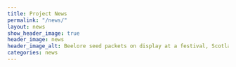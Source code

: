 ```yaml
---
title: Project News
permalink: "/news/"
layout: news
show_header_image: true
header_image: news
header_image_alt: Beelore seed packets on display at a festival, Scotland 2015
categories: news
---
```

